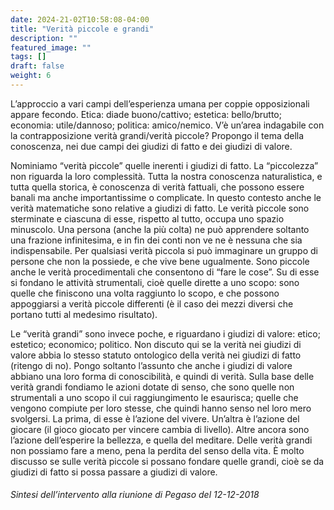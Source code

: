 ```yaml
---
date: 2024-21-02T10:58:08-04:00
title: "Verità piccole e grandi"
description: ""
featured_image: ""
tags: []
draft: false
weight: 6
---
```


L’approccio a vari campi dell’esperienza umana per coppie opposizionali appare fecondo. Etica: diade buono/cattivo; estetica: bello/brutto; economia: utile/dannoso; politica: amico/nemico. V’è un’area indagabile con la contrapposizione verità grandi/verità piccole? Propongo il tema della conoscenza, nei due campi dei giudizi di fatto e dei giudizi di valore.

Nominiamo “verità piccole” quelle inerenti i giudizi di fatto. La “piccolezza” non riguarda la loro complessità. Tutta la nostra conoscenza naturalistica, e tutta quella storica, è conoscenza di verità fattuali, che possono essere banali ma anche importantissime o complicate. In questo contesto anche le verità matematiche sono relative a giudizi di fatto. Le verità piccole sono sterminate e ciascuna di esse, rispetto al tutto, occupa uno spazio minuscolo. Una persona (anche la più colta) ne può apprendere soltanto una frazione infinitesima, e in fin dei conti non ve ne è nessuna che sia indispensabile. Per qualsiasi verità piccola si può immaginare un gruppo di persone che non la possiede, e che vive bene ugualmente. Sono piccole anche le verità procedimentali che consentono di “fare le cose”. Su di esse si fondano le attività strumentali, cioè quelle dirette a uno scopo: sono quelle che finiscono una volta raggiunto lo scopo, e che possono appoggiarsi a verità piccole differenti (è il caso dei mezzi diversi che portano tutti al medesimo risultato).

Le “verità grandi” sono invece poche, e riguardano i giudizi di valore: etico; estetico; economico; politico. Non discuto qui se la verità nei giudizi di valore abbia lo stesso statuto ontologico della verità nei giudizi di fatto (ritengo di no). Pongo soltanto l’assunto che anche i giudizi di valore abbiano una loro forma di conoscibilità, e quindi di verità. Sulla base delle verità grandi fondiamo le azioni dotate di senso, che sono quelle non strumentali a uno scopo il cui raggiungimento le esaurisca; quelle che vengono compiute per loro stesse, che quindi hanno senso nel loro mero svolgersi. La prima, di esse è l’azione del vivere. Un’altra è l’azione del giocare (il gioco giocato per vincere cambia di livello). Altre ancora sono l’azione dell’esperire la bellezza, e quella del meditare. Delle verità grandi non possiamo fare a meno, pena la perdita del senso della vita. È molto discusso se sulle verità piccole si possano fondare quelle grandi, cioè se da giudizi di fatto si possa passare a giudizi di valore.

###### Sintesi dell’intervento alla riunione di Pegaso del 12-12-2018
